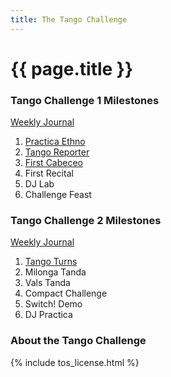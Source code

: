 ```yaml
---
title: The Tango Challenge
---
```


# {{ page.title }}

### Tango Challenge 1 Milestones

[Weekly Journal](http://www.oxygentango.com/journal-tango-challenge)

1. [Practica Ethno](/org/challenge/practicaethno/#/)
2. [Tango Reporter](/org/challenge/tangoreporter/#/)
3. [First Cabeceo](/org/challenge/firstcabeceo/#/)
4. First Recital
5. DJ Lab
6. Challenge Feast

### Tango Challenge 2 Milestones

[Weekly Journal](http://www.oxygentango.com/journal-tango-challenge)

1. [Tango Turns](/org/challenge/tangoturns/#/)
2. Milonga Tanda
3. Vals Tanda
4. Compact Challenge
5. Switch! Demo
6. DJ Practica

### About the Tango Challenge

{% include tos_license.html %}